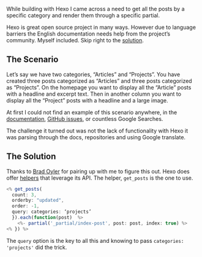 While building with Hexo I came across a need to get all the posts by a specific category and render them through a specific partial.

<!--more-->
Hexo is great open source project in many ways. However due to language barriers the English documentation needs help from the project’s community. Myself included. Skip right to the [solution](#The_Solution).

## The Scenario

Let’s say we have two categories, “Articles” and “Projects”. You have created three posts categorized as “Articles” and three posts categorized as “Projects”. On the homepage you want to display all the “Article” posts with a headline and excerpt text. Then in another column you want to display all the “Project” posts with a headline and a large image.

At first I could not find an example of this scenario anywhere, in the [documentation](http://hexo.io/docs/ "Hexo Docs"), [GitHub issues](https://github.com/hexojs/hexo/issues/976 "My GitHub Issue"), or countless Google Searches.

The challenge it turned out was not the lack of functionality with Hexo it was parsing through the docs, repositories and using Google translate.

## The Solution

Thanks to [Brad Oyler](http://bradoyler.com/ "Brad Oyler's website") for pairing up with me to figure this out. Hexo does offer [helpers](http://hexo.io/docs/helpers.html) that leverage its API. The helper, `get_posts` is the one to use.

```js
<% get_posts(
  count: 3,
  orderby: "updated",
  order: -1,
  query: categories: ‘projects’
  }).each(function(post)  %>
    <%- partial('_partial/index-post', post: post, index: true) %> 
<% }) %>
```

The `query` option is the key to all this and knowing to pass `categories: 'projects'` did the trick.
